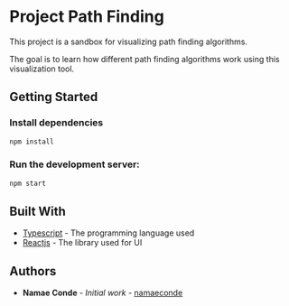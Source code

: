 # Project Path Finding

This project is a sandbox for visualizing path finding algorithms. 

The goal is to learn how different path finding algorithms work using this visualization tool.

## Getting Started

### Install dependencies

```bash
npm install
```

### Run the development server:

```bash
npm start
```
## Built With

* [Typescript][typescriptlink] - The programming language used
* [Reactjs][reactjslink] - The library used for UI

## Authors

* **Namae Conde** - *Initial work* - [namaeconde][githublink]

[githublink]: https://github.com/namaeconde
[reactjslink]: https://react.dev/
[typescriptlink]: https://www.typescriptlang.org/